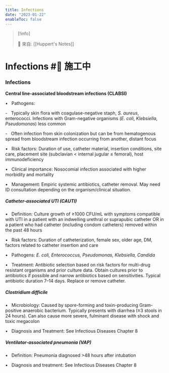```yaml
---
title: Infections
date: "2023-01-22"
enableToc: false
---
```


> [!info]
>
> 🌱 來自: [[Huppert's Notes]]

# Infections #🚧 施工中

### Infections

**Central line-associated bloodstream infections (CLABSI)**

•   Pathogens:

-   Typically skin flora with coagulase-negative staph, *S. aureus*, enterococci. Infections with Gram-negative organisms (*E. coli*, *Klebsiella*, *Pseudomonas*) less common

-   Often infection from skin colonization but can be from hematogenous spread from bloodstream infection occurring from another, distant focus

•   Risk factors: Duration of use, catheter material, insertion conditions, site care, placement site (subclavian < internal jugular ≤ femoral), host immunodeficiency

•   Clinical importance: Nosocomial infection associated with higher morbidity and mortality

•   Management: Empiric systemic antibiotics, catheter removal. May need ID consultation depending on the organism/clinical situation.

##### Catheter-associated UTI (CAUTI)

•   Definition: Culture growth of ≥1000 CFU/mL with symptoms compatible with UTI in a patient with an indwelling urethral or suprapubic catheter OR in a patient who had catheter (including condom catheters) removed within the past 48 hours

•   Risk factors: Duration of catheterization, female sex, older age, DM, factors related to catheter insertion and care

•   Pathogens: *E. coli, Enterococcus, Pseudomonas, Klebsiella, Candida*

•   Treatment: Antibiotic selection based on risk factors for multi-drug resistant organisms and prior culture data. Obtain cultures prior to antibiotics if possible and narrow antibiotics based on sensitivities. Typical antibiotic duration 7–14 days. Replace or remove catheter.

##### ***Clostridium difficile***

•   Microbiology: Caused by spore-forming and toxin-producing Gram-positive anaerobic bacterium. Typically presents with diarrhea (≥3 stools in 24 hours). Can also cause more severe, fulminant disease with shock and toxic megacolon

•   Diagnosis and Treatment: See Infectious Diseases Chapter 8

##### Ventilator-associated pneumonia (VAP)

•   Definition: Pneumonia diagnosed >48 hours after intubation

•   Diagnosis and treatment: See Infectious Diseases Chapter 8


